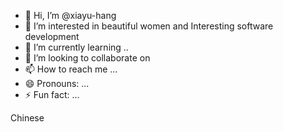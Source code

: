 - 👋 Hi, I’m @xiayu-hang
- 👀 I’m interested in beautiful women and Interesting software development
- 🌱 I’m currently learning ..
- 💞️ I’m looking to collaborate on 
- 📫 How to reach me ...
- 😄 Pronouns: ...
- ⚡ Fun fact: ...

<!---
xiayu-hang/xiayu-hang is a ✨ special ✨ repository because its `README.md` (this file) appears on your GitHub profile.
You can click the Preview link to take a look at your changes.
--->
Chinese
